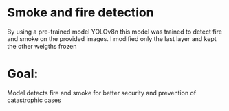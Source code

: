 # Smoke and fire detection
By using a pre-trained model YOLOv8n this model was trained to detect fire and smoke on the provided images. 
I modified only the last layer and kept the other weigths frozen
# Goal:
Model detects fire and smoke for better security and prevention of catastrophic cases


